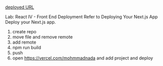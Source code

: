 [deployed URL ](https://cookie-stand-admin-self.vercel.app/)

Lab: React IV - Front End Deployment
Refer to Deploying Your Next.js App
Deploy your Next.js app.
1. create repo 
2. move file and remove remote 
3. add remote 
4. npm run build 
5. push  
6. open https://vercel.com/mohmmadnada and add project and deploy 